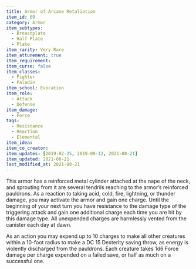 ```yaml
---
title: Armor of Arcane Retaliation
item_id: 60
category: Armor
item_subtypes:
  - Breastplate
  - Half Plate
  - Plate
item_rarity: Very Rare
item_attunement: true
item_requirement:
item_curse: false
item_classes:
  - Fighter
  - Paladin
item_school: Evocation
item_role:
  - Attack
  - Defense
item_damage:
  - Force
tags:
  - Resistance
  - Reaction
  - Elemental
item_idea:
item_co_creator:
item_updates: [2019-02-25, 2019-09-12, 2021-08-21]
item_updated: 2021-08-21
last_modified_at: 2021-08-21
---
```


This armor has a reinforced metal cylinder attached at the nape of the neck, and sprouting from it are several tendrils reaching to the armor’s reinforced pauldrons. 
As a reaction to taking acid, cold, fire, lightning, or thunder damage, you may activate the armor and gain one charge. Until the beginning of your next turn you have resistance to the damage type of the triggering attack and gain one additional charge each time you are hit by this damage type.
All unexpended charges are harmlessly vented from the canister each day at dawn.

As an action you may expend up to 10 charges to make all other creatures within a 10-foot radius to make a DC 15 Dexterity saving throw, as energy is violently discharged from the pauldrons. Each creature takes 1d6 Force damage per charge expended on a failed save, or half as much on a successful one.
